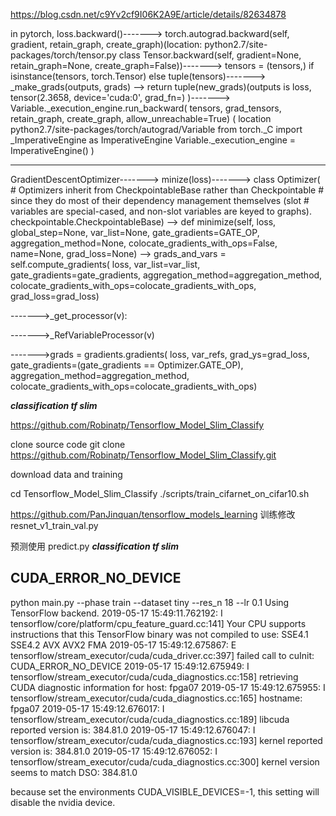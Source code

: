 https://blog.csdn.net/c9Yv2cf9I06K2A9E/article/details/82634878

in pytorch,
loss.backward()------->
torch.autograd.backward(self, gradient, retain_graph, create_graph)(location: python2.7/site-packages/torch/tensor.py  class Tensor.backward(self, gradient=None, retain_graph=None, create_graph=False))------->
tensors = (tensors,) if isinstance(tensors, torch.Tensor) else tuple(tensors)------->
_make_grads(outputs, grads) --> return tuple(new_grads)(outputs is loss, tensor(2.3658, device='cuda:0', grad_fn=<NllLossBackward>) )------->
     Variable._execution_engine.run_backward(
        tensors, grad_tensors, retain_graph, create_graph,
        allow_unreachable=True) 
  ( 
  location python2.7/site-packages/torch/autograd/Variable
  from torch._C import _ImperativeEngine as ImperativeEngine
  Variable._execution_engine = ImperativeEngine()
  )
  
  ---------------------------------------------------------------------------------------
  GradientDescentOptimizer------->
  minize(loss)------->
  class Optimizer(
    # Optimizers inherit from CheckpointableBase rather than Checkpointable
    # since they do most of their dependency management themselves (slot
    # variables are special-cased, and non-slot variables are keyed to graphs).
    checkpointable.CheckpointableBase)
  --> 
    def minimize(self, loss, global_step=None, var_list=None,
               gate_gradients=GATE_OP, aggregation_method=None,
               colocate_gradients_with_ops=False, name=None,
               grad_loss=None)
  -->     grads_and_vars = self.compute_gradients(
        loss, var_list=var_list, gate_gradients=gate_gradients,
        aggregation_method=aggregation_method,
        colocate_gradients_with_ops=colocate_gradients_with_ops,
        grad_loss=grad_loss)
        
  ------->_get_processor(v):
  
  ------->_RefVariableProcessor(v)
  
  
  
  ------->grads = gradients.gradients(
        loss, var_refs, grad_ys=grad_loss,
        gate_gradients=(gate_gradients == Optimizer.GATE_OP),
        aggregation_method=aggregation_method,
        colocate_gradients_with_ops=colocate_gradients_with_ops)
        
        
*************************************classification tf slim*************************************
  
https://github.com/Robinatp/Tensorflow_Model_Slim_Classify
  
  clone source code
  git clone https://github.com/Robinatp/Tensorflow_Model_Slim_Classify.git
  
  download data and training
 
  cd Tensorflow_Model_Slim_Classify
 ./scripts/train_cifarnet_on_cifar10.sh
 
 
  https://github.com/PanJinquan/tensorflow_models_learning
  训练修改 resnet_v1_train_val.py
  
  预测使用 predict.py
  *************************************classification tf slim*************************************
  
  
  ## CUDA_ERROR_NO_DEVICE
  python main.py --phase train --dataset tiny --res_n 18 --lr 0.1
Using TensorFlow backend.
2019-05-17 15:49:11.762192: I tensorflow/core/platform/cpu_feature_guard.cc:141] Your CPU supports instructions that this TensorFlow binary was not compiled to use: SSE4.1 SSE4.2 AVX AVX2 FMA
2019-05-17 15:49:12.675867: E tensorflow/stream_executor/cuda/cuda_driver.cc:397] failed call to cuInit: CUDA_ERROR_NO_DEVICE
2019-05-17 15:49:12.675949: I tensorflow/stream_executor/cuda/cuda_diagnostics.cc:158] retrieving CUDA diagnostic information for host: fpga07
2019-05-17 15:49:12.675955: I tensorflow/stream_executor/cuda/cuda_diagnostics.cc:165] hostname: fpga07
2019-05-17 15:49:12.676017: I tensorflow/stream_executor/cuda/cuda_diagnostics.cc:189] libcuda reported version is: 384.81.0
2019-05-17 15:49:12.676047: I tensorflow/stream_executor/cuda/cuda_diagnostics.cc:193] kernel reported version is: 384.81.0
2019-05-17 15:49:12.676052: I tensorflow/stream_executor/cuda/cuda_diagnostics.cc:300] kernel version seems to match DSO: 384.81.0

because set the environments CUDA_VISIBLE_DEVICES=-1, this setting will disable the nvidia device.

  
